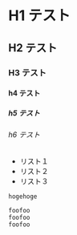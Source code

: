 # H1 テスト

## H2 テスト

### H3 テスト

#### h4 テスト

##### h5 テスト

###### h6 テスト

- リスト１
- リスト２
- リスト３

`hogehoge`

```
foofoo
foofoo
foofoo
```
